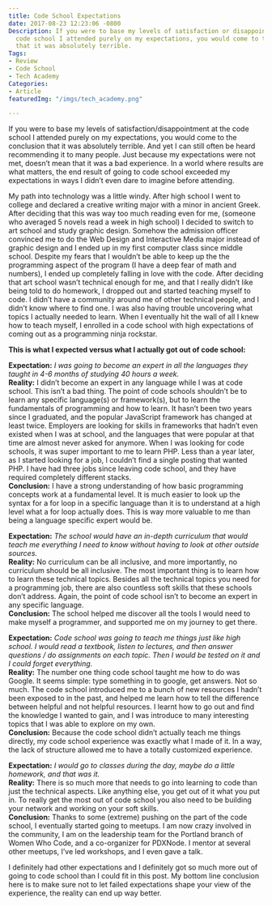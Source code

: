 ```yaml
---
title: Code School Expectations
date: 2017-08-23 12:23:06 -0800
Description: If you were to base my levels of satisfaction or disappointment at the
  code school I attended purely on my expectations, you would come to the conclusion
  that it was absolutely terrible.
Tags:
- Review
- Code School
- Tech Academy
Categories:
- Article
featuredImg: "/imgs/tech_academy.png"

---
```

If you were to base my levels of satisfaction/disappointment at the code school I attended purely on my expectations, you would come to the conclusion that it was absolutely terrible. And yet I can still often be heard recommending it to many people. Just because my expectations were not met, doesn’t mean that it was a bad experience. In a world where results are what matters, the end result of going to code school exceeded my expectations in ways I didn’t even dare to imagine before attending.

My path into technology was a little windy. After high school I went to college and declared a creative writing major with a minor in ancient Greek. After deciding that this was way too much reading even for me, (someone who averaged 5 novels read a week in high school) I decided to switch to art school and study graphic design. Somehow the admission officer convinced me to do the Web Design and Interactive Media major instead of graphic design and I ended up in my first computer class since middle school. Despite my fears that I wouldn’t be able to keep up the the programming aspect of the program (I have a deep fear of math and numbers), I ended up completely falling in love with the code. After deciding that art school wasn’t technical enough for me, and that I really didn’t like being told to do homework, I dropped out and started teaching myself to code. I didn’t have a community around me of other technical people, and I didn’t know where to find one. I was also having trouble uncovering what topics I actually needed to learn. When I eventually hit the wall of all I knew how to teach myself, I enrolled in a code school with high expectations of coming out as a programming ninja rockstar.

**This is what I expected versus what I actually got out of code school:**

**Expectation:** *I was going to become an expert in all the languages they taught in 4-6 months of studying 40 hours a week.*
<br />**Reality:** I didn’t become an expert in any language while I was at code school. This isn’t a bad thing. The point of code schools shouldn’t be to learn any specific language(s) or framework(s), but to learn the fundamentals of programming and how to learn. It hasn’t been two years since I graduated, and the popular JavaScript framework has changed at least twice. Employers are looking for skills in frameworks that hadn’t even existed when I was at school, and the languages that were popular at that time are almost never asked for anymore. When I was looking for code schools, it was super important to me to learn PHP. Less than a year later, as I started looking for a job, I couldn’t find a single posting that wanted PHP. I have had three jobs since leaving code school, and they have required completely different stacks.
<br />**Conclusion:** I have a strong understanding of how basic programming concepts work at a fundamental level. It is much easier to look up the syntax for a for loop in a specific language than it is to understand at a high level what a for loop actually does. This is way more valuable to me than being a language specific expert would be.

**Expectation:** *The school would have an in-depth curriculum that would teach me everything I need to know without having to look at other outside sources.*
<br />**Reality:** No curriculum can be all inclusive, and more importantly, no curriculum should be all inclusive. The most important thing is to learn how to learn these technical topics. Besides all the technical topics you need for a programming job, there are also countless soft skills that these schools don’t address. Again, the point of code school isn’t to become an expert in any specific language.
<br />**Conclusion:** The school helped me discover all the tools I would need to make myself a programmer, and supported me on my journey to get there.


**Expectation:** *Code school was going to teach me things just like high school. I would read a textbook, listen to lectures, and then answer questions / do assignments on each topic. Then I would be tested on it and I could forget everything.*
<br />**Reality:** The number one thing code school taught me how to do was Google. It seems simple: type something in to google, get answers. Not so much. The code school introduced me to a bunch of new resources I hadn’t been exposed to in the past, and helped me learn how to tell the difference between helpful and not helpful resources. I learnt how to go out and find the knowledge I wanted to gain, and I was introduce to many interesting topics that I was able to explore on my own.
<br />**Conclusion:** Because the code school didn’t actually teach me things directly, my code school experience was exactly what I made of it. In a way, the lack of structure allowed me to have a totally customized experience.

**Expectation:** *I would go to classes during the day, maybe do a little homework, and that was it.*
<br />**Reality:** There is so much more that needs to go into learning to code than just the technical aspects. Like anything else, you get out of it what you put in. To really get the most out of code school you also need to be building your network and working on your soft skills.
<br />**Conclusion:** Thanks to some (extreme) pushing on the part of the code school, I eventually started going to meetups. I am now crazy involved in the community, I am on the leadership team for the Portland branch of Women Who Code, and a co-organizer for PDXNode. I mentor at several other meetups, I’ve led workshops, and I even gave a talk.


I definitely had other expectations and I definitely got so much more out of going to code school than I could fit in this post. My bottom line conclusion here is to make sure not to let failed expectations shape your view of the experience, the reality can end up way better.